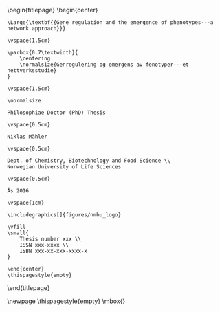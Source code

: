 \begin{titlepage}
    \begin{center}

    \Large{\textbf{{Gene regulation and the emergence of phenotypes---a network approach}}}

    \vspace{1.5cm}

    \parbox{0.7\textwidth}{
        \centering
        \normalsize{Genregulering og emergens av fenotyper---et nettverksstudie}
    }

    \vspace{1.5cm}

    \normalsize

    Philosophiae Doctor (PhD) Thesis

    \vspace{0.5cm}

    Niklas Mähler

    \vspace{0.5cm}

    Dept. of Chemistry, Biotechnology and Food Science \\
    Norwegian University of Life Sciences

    \vspace{0.5cm}

    Ås 2016

    \vspace{1cm}

    \includegraphics[]{figures/nmbu_logo}

    \vfill
    \small{
        Thesis number xxx \\
        ISSN xxx-xxxx \\
        ISBN xxx-xx-xxx-xxxx-x
    }

    \end{center}
    \thispagestyle{empty}
\end{titlepage}

\newpage
\thispagestyle{empty}
\mbox{}
